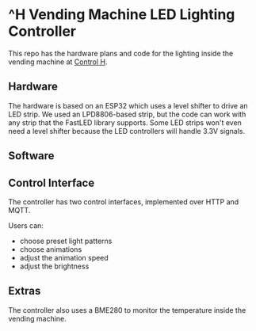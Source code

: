# ^H Vending Machine LED Lighting Controller

This repo has the hardware plans and code for the lighting inside the vending machine at [Control H](https://pdxhackerspace.org).

## Hardware

The hardware is based on an ESP32 which uses a level shifter to drive an LED strip. We used an LPD8806-based strip, but the code can work with any strip that the FastLED library supports. Some LED strips won't even need a level shifter because the LED controllers will handle 3.3V signals.

## Software


## Control Interface

The controller has two control interfaces, implemented over HTTP and MQTT.

Users can:
- choose preset light patterns
- choose animations
- adjust the animation speed
- adjust the brightness


## Extras

The controller also uses a BME280 to monitor the temperature inside the vending machine.
